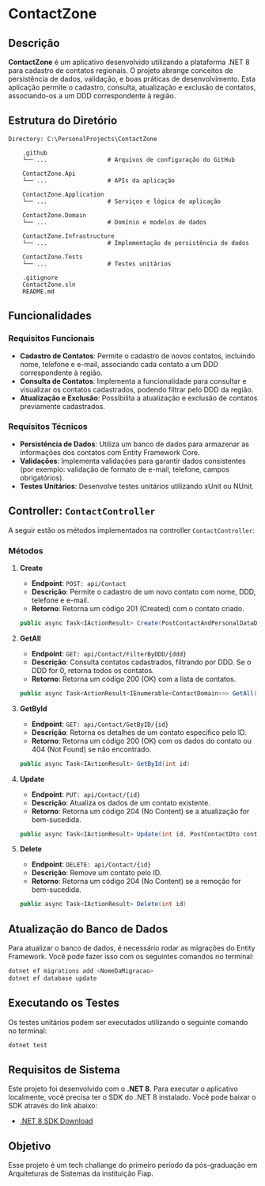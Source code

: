 # ContactZone

## Descrição

**ContactZone** é um aplicativo desenvolvido utilizando a plataforma .NET 8 para cadastro de contatos regionais. O projeto abrange conceitos de persistência de dados, validação, e boas práticas de desenvolvimento. Esta aplicação permite o cadastro, consulta, atualização e exclusão de contatos, associando-os a um DDD correspondente à região.

## Estrutura do Diretório

```plaintext
Directory: C:\PersonalProjects\ContactZone

    .github
    └── ...                 # Arquivos de configuração do GitHub

    ContactZone.Api
    └── ...                 # APIs da aplicação

    ContactZone.Application
    └── ...                 # Serviços e lógica de aplicação

    ContactZone.Domain
    └── ...                 # Domínio e modelos de dados

    ContactZone.Infrastructure
    └── ...                 # Implementação de persistência de dados

    ContactZone.Tests
    └── ...                 # Testes unitários

    .gitignore
    ContactZone.sln
    README.md
```

## Funcionalidades

### Requisitos Funcionais

- **Cadastro de Contatos**: Permite o cadastro de novos contatos, incluindo nome, telefone e e-mail, associando cada contato a um DDD correspondente à região.
- **Consulta de Contatos**: Implementa a funcionalidade para consultar e visualizar os contatos cadastrados, podendo filtrar pelo DDD da região.
- **Atualização e Exclusão**: Possibilita a atualização e exclusão de contatos previamente cadastrados.

### Requisitos Técnicos

- **Persistência de Dados**: Utiliza um banco de dados para armazenar as informações dos contatos com Entity Framework Core.
- **Validações**: Implementa validações para garantir dados consistentes (por exemplo: validação de formato de e-mail, telefone, campos obrigatórios).
- **Testes Unitários**: Desenvolve testes unitários utilizando xUnit ou NUnit.

## Controller: `ContactController`

A seguir estão os métodos implementados na controller `ContactController`:

### Métodos

1. **Create**

   - **Endpoint**: `POST: api/Contact`
   - **Descrição**: Permite o cadastro de um novo contato com nome, DDD, telefone e e-mail.
   - **Retorno**: Retorna um código 201 (Created) com o contato criado.

   ```csharp
   public async Task<IActionResult> Create(PostContactAndPersonalDataDto dto)
   ```

2. **GetAll**

   - **Endpoint**: `GET: api/Contact/FilterByDDD/{ddd}`
   - **Descrição**: Consulta contatos cadastrados, filtrando por DDD. Se o DDD for 0, retorna todos os contatos.
   - **Retorno**: Retorna um código 200 (OK) com a lista de contatos.

   ```csharp
   public async Task<ActionResult<IEnumerable<ContactDomain>>> GetAll(int ddd)
   ```

3. **GetById**

   - **Endpoint**: `GET: api/Contact/GetByID/{id}`
   - **Descrição**: Retorna os detalhes de um contato específico pelo ID.
   - **Retorno**: Retorna um código 200 (OK) com os dados do contato ou 404 (Not Found) se não encontrado.

   ```csharp
   public async Task<IActionResult> GetById(int id)
   ```

4. **Update**

   - **Endpoint**: `PUT: api/Contact/{id}`
   - **Descrição**: Atualiza os dados de um contato existente.
   - **Retorno**: Retorna um código 204 (No Content) se a atualização for bem-sucedida.

   ```csharp
   public async Task<IActionResult> Update(int id, PostContactDto contactDto)
   ```

5. **Delete**

   - **Endpoint**: `DELETE: api/Contact/{id}`
   - **Descrição**: Remove um contato pelo ID.
   - **Retorno**: Retorna um código 204 (No Content) se a remoção for bem-sucedida.

   ```csharp
   public async Task<IActionResult> Delete(int id)
   ```

## Atualização do Banco de Dados

Para atualizar o banco de dados, é necessário rodar as migrações do Entity Framework. Você pode fazer isso com os seguintes comandos no terminal:

```bash
dotnet ef migrations add <NomeDaMigracao>
dotnet ef database update
```

## Executando os Testes

Os testes unitários podem ser executados utilizando o seguinte comando no terminal:

```bash
dotnet test
```

## Requisitos de Sistema

Este projeto foi desenvolvido com o **.NET 8**. Para executar o aplicativo localmente, você precisa ter o SDK do .NET 8 instalado. Você pode baixar o SDK através do link abaixo:

- [.NET 8 SDK Download](https://dotnet.microsoft.com/download/dotnet/8.0)

## Objetivo

Esse projeto é um tech challange do primeiro período da pós-graduação em Arquiteturas de Sistemas da instituição Fiap.


